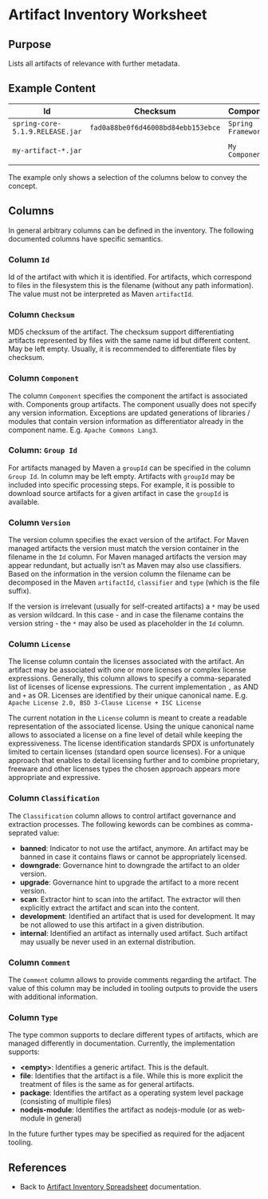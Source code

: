 # Artifact Inventory Worksheet

## Purpose
Lists all artifacts of relevance with further metadata.

## Example Content

| Id | Checksum | Component | Group Id | Version | License |
| --- | --- | --- | --- | --- | --- |
| `spring-core-5.1.9.RELEASE.jar` | `fad0a88be0f6d46008bd84ebb153ebce` | `Spring Framework` | `org.springframework`| `5.1.9.RELEASE` |
| `my-artifact-*.jar` | | `My Component` | `com.mycompany.mypackage` | `*` | `My Proprietary License` |

The example only shows a selection of the columns below to convey the concept.

## Columns
In general arbitrary columns can be defined in the inventory. The following
documented columns have specific semantics.

### Column `Id`
Id of the artifact with which it is identified. For artifacts, which correspond to files in the filesystem this is the 
filename (without any path information). The value must not be interpreted as Maven `artifactId`.

### Column `Checksum`
MD5 checksum of the artifact. The checksum support differentiating artifacts represented by files with the same name id 
but different content. May be left empty. Usually, it is recommended to differentiate files by checksum.

### Column `Component`
The column `Component` specifies the component the artifact is associated with. Components group artifacts. The component
usually does not specify any version information. Exceptions are updated generations of libraries / modules that contain
version information as differentiator already in the component name. E.g. `Apache Commons Lang3`.

### Column: `Group Id`
For artifacts managed by Maven a `groupId` can be specified in the column `Group Id`. In column may be left empty.
Artifacts with `groupId` may be included into specific processing steps. For example, it is possible to download source
artifacts for a given artifact in case the `groupId` is available.

### Column `Version`
The version column specifies the exact version of the artifact. For Maven managed artifacts the version must match the
version container in the filename in the `Id` column. For Maven managed artifacts the version may appear redundant, 
but actually isn't as Maven may also use classifiers. Based on the information in the version column the filename can 
be decomposed in the Maven `artifactId`, `classifier` and `type` (which is the file suffix).

If the version is irrelevant (usually for self-created artifacts) a `*` may be used as version wildcard. In this case -
and in case the filename contains the version string - the `*` may also be used as placeholder in the `Id` column.

### Column `License`
The license column contain the licenses associated with the artifact. An artifact may be associated with one or more
licenses or complex license expressions. Generally, this column allows to specify a comma-separated list of 
licenses of license expressions. The current implementation `,` as AND and `+` as OR. Licenses are identified by their
unique canonical name. E.g. `Apache License 2.0, BSD 3-Clause License + ISC License`

The current notation in the `License` column is meant to create a readable representation of the associated license. 
Using the unique canonical name allows to associated a license on a fine level of detail while keeping the 
expressiveness. The license identification standards SPDX is unfortunately limited to certain licenses (standard open 
source licenses). For a unique approach that enables to detail licensing further and to combine proprietary, freeware
and other licenses types the chosen approach appears more appropriate and expressive.

### Column `Classification`
The `Classification` column allows to control artifact governance and extraction processes. The following kewords can 
be combines as comma-seprated value:

* **banned**: Indicator to not use the artifact, anymore. An artifact may be banned in case it contains flaws or cannot be 
appropriately licensed.
* **downgrade**: Governance hint to downgrade the artifact to an older version.
* **upgrade**: Governance hint to upgrade the artifact to a more recent version.
* **scan**: Extractor hint to scan into the artifact. The extractor will then explicitly extract the artifact and
  scan into the content.
* **development**: Identified an artifact that is used for development. It may be not allowed to use this artifact in
  a given distribution.
* **internal**: Identified an artifact as internally used artifact. Such artifact may usually be never used in an
  external distribution.
  
### Column `Comment`

The `Comment` column allows to provide comments regarding the artifact. The value of 
this column may be included in tooling outputs to provide the users with additional information.

### Column `Type`
The type common supports to declare different types of artifacts, which are
managed differently in documentation. Currently, the implementation supports:

* **&lt;empty&gt;**: Identifies a generic artifact. This is the default.
* **file**: Identifies that the artifact is a file. While this is more explicit the
  treatment of files is the same as for general artifacts.
* **package**: Identifies the artifact as a operating system level package (consisting of multiple files)
* **nodejs-module**: Identifies the artifact as nodejs-module (or as web-module in general)

In the future further types may be specified as required for the adjacent tooling.

## References
* Back to [Artifact Inventory Spreadsheet](artifact-inventory-spreadsheet.md) documentation.